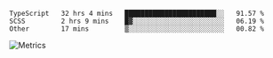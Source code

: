 <!--START_SECTION:waka-->

```text
TypeScript   32 hrs 4 mins   ███████████████████████░░   91.57 %
SCSS         2 hrs 9 mins    █▓░░░░░░░░░░░░░░░░░░░░░░░   06.19 %
Other        17 mins         ▒░░░░░░░░░░░░░░░░░░░░░░░░   00.82 %
```

<!--END_SECTION:waka-->

![Metrics](https://metrics.lecoq.io/TachibanaKimika?template=classic&base.activity=0&base.community=0&base.repositories=0&languages=1&isocalendar=1&isocalendar.duration=half-year&languages.limit=8&languages.sections=most-used&languages.colors=github&languages.threshold=0%25&languages.indepth=false&languages.recent.load=300&languages.recent.days=14&config.timezone=Asia%2FShanghai)
